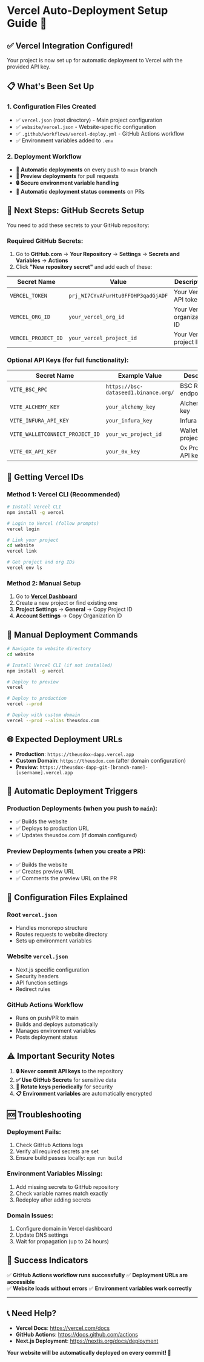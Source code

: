 # Vercel Auto-Deployment Setup Guide 🚀

## ✅ **Vercel Integration Configured!**

Your project is now set up for automatic deployment to Vercel with the provided API key.

## 📋 **What's Been Set Up**

### 1. **Configuration Files Created**
- ✅ `vercel.json` (root directory) - Main project configuration
- ✅ `website/vercel.json` - Website-specific configuration  
- ✅ `.github/workflows/vercel-deploy.yml` - GitHub Actions workflow
- ✅ Environment variables added to `.env`

### 2. **Deployment Workflow**
- **🔄 Automatic deployments** on every push to `main` branch
- **📱 Preview deployments** for pull requests
- **🔒 Secure environment variable handling**
- **💬 Automatic deployment status comments** on PRs

## 🔑 **Next Steps: GitHub Secrets Setup**

You need to add these secrets to your GitHub repository:

### **Required GitHub Secrets:**
1. Go to **GitHub.com** → **Your Repository** → **Settings** → **Secrets and Variables** → **Actions**
2. Click **"New repository secret"** and add each of these:

| Secret Name | Value | Description |
|-------------|-------|-------------|
| `VERCEL_TOKEN` | `prj_WI7CYvAFurHtu0FFOHP3qadGjADF` | Your Vercel API token |
| `VERCEL_ORG_ID` | `your_vercel_org_id` | Your Vercel organization ID |
| `VERCEL_PROJECT_ID` | `your_vercel_project_id` | Your Vercel project ID |

### **Optional API Keys (for full functionality):**
| Secret Name | Example Value | Description |
|-------------|---------------|-------------|
| `VITE_BSC_RPC` | `https://bsc-dataseed1.binance.org/` | BSC RPC endpoint |
| `VITE_ALCHEMY_KEY` | `your_alchemy_key` | Alchemy API key |
| `VITE_INFURA_API_KEY` | `your_infura_key` | Infura API key |
| `VITE_WALLETCONNECT_PROJECT_ID` | `your_wc_project_id` | WalletConnect project ID |
| `VITE_0X_API_KEY` | `your_0x_key` | 0x Protocol API key |

## 🚀 **Getting Vercel IDs**

### Method 1: Vercel CLI (Recommended)
```bash
# Install Vercel CLI
npm install -g vercel

# Login to Vercel (follow prompts)
vercel login

# Link your project
cd website
vercel link

# Get project and org IDs
vercel env ls
```

### Method 2: Manual Setup
1. Go to **[Vercel Dashboard](https://vercel.com/dashboard)**
2. Create a new project or find existing one
3. **Project Settings** → **General** → Copy Project ID
4. **Account Settings** → Copy Organization ID

## 🔧 **Manual Deployment Commands**

```bash
# Navigate to website directory
cd website

# Install Vercel CLI (if not installed)
npm install -g vercel

# Deploy to preview
vercel

# Deploy to production  
vercel --prod

# Deploy with custom domain
vercel --prod --alias theusdox.com
```

## 🌐 **Expected Deployment URLs**

- **Production**: `https://theusdox-dapp.vercel.app`
- **Custom Domain**: `https://theusdox.com` (after domain configuration)
- **Preview**: `https://theusdox-dapp-git-[branch-name]-[username].vercel.app`

## 🎯 **Automatic Deployment Triggers**

### **Production Deployments** (when you push to `main`):
- ✅ Builds the website
- ✅ Deploys to production URL
- ✅ Updates theusdox.com (if domain configured)

### **Preview Deployments** (when you create a PR):
- ✅ Builds the website
- ✅ Creates preview URL
- ✅ Comments the preview URL on the PR

## 📁 **Configuration Files Explained**

### **Root `vercel.json`**
- Handles monorepo structure
- Routes requests to website directory
- Sets up environment variables

### **Website `vercel.json`**
- Next.js specific configuration
- Security headers
- API function settings
- Redirect rules

### **GitHub Actions Workflow**
- Runs on push/PR to main
- Builds and deploys automatically
- Manages environment variables
- Posts deployment status

## ⚠️ **Important Security Notes**

1. **🔒 Never commit API keys** to the repository
2. **✅ Use GitHub Secrets** for sensitive data
3. **🔄 Rotate keys periodically** for security
4. **📋 Environment variables** are automatically encrypted

## 🆘 **Troubleshooting**

### **Deployment Fails:**
1. Check GitHub Actions logs
2. Verify all required secrets are set
3. Ensure build passes locally: `npm run build`

### **Environment Variables Missing:**
1. Add missing secrets to GitHub repository
2. Check variable names match exactly
3. Redeploy after adding secrets

### **Domain Issues:**
1. Configure domain in Vercel dashboard
2. Update DNS settings
3. Wait for propagation (up to 24 hours)

## 🎉 **Success Indicators**

✅ **GitHub Actions workflow runs successfully**
✅ **Deployment URLs are accessible**  
✅ **Website loads without errors**
✅ **Environment variables work correctly**

---

## 📞 **Need Help?**

- **Vercel Docs**: https://vercel.com/docs
- **GitHub Actions**: https://docs.github.com/actions
- **Next.js Deployment**: https://nextjs.org/docs/deployment

**Your website will be automatically deployed on every commit! 🚀**